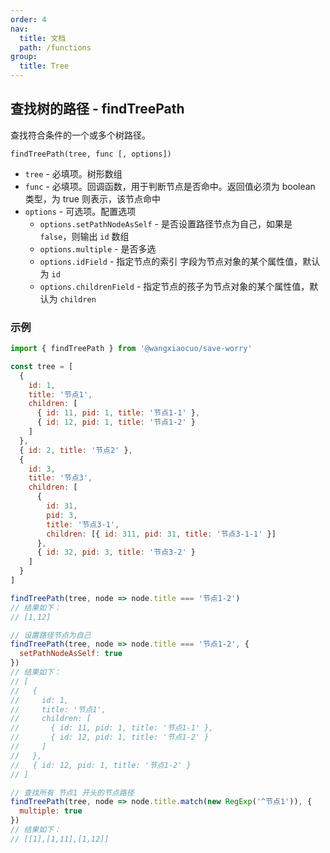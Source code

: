 ```yaml
---
order: 4
nav:
  title: 文档
  path: /functions
group:
  title: Tree
---
```


## 查找树的路径 - findTreePath

查找符合条件的一个或多个树路径。

`findTreePath(tree, func [, options])`

- `tree` - 必填项。树形数组
- `func` - 必填项。回调函数，用于判断节点是否命中。返回值必须为 boolean 类型，为 true 则表示，该节点命中
- `options` - 可选项。配置选项
  - `options.setPathNodeAsSelf` - 是否设置路径节点为自己，如果是 `false`，则输出 `id` 数组
  - `options.multiple` - 是否多选
  - `options.idField` - 指定节点的索引 字段为节点对象的某个属性值，默认为 `id`
  - `options.childrenField` - 指定节点的孩子为节点对象的某个属性值，默认为 `children`

### 示例

```js
import { findTreePath } from '@wangxiaocuo/save-worry'

const tree = [
  {
    id: 1,
    title: '节点1',
    children: [
      { id: 11, pid: 1, title: '节点1-1' },
      { id: 12, pid: 1, title: '节点1-2' }
    ]
  },
  { id: 2, title: '节点2' },
  {
    id: 3,
    title: '节点3',
    children: [
      {
        id: 31,
        pid: 3,
        title: '节点3-1',
        children: [{ id: 311, pid: 31, title: '节点3-1-1' }]
      },
      { id: 32, pid: 3, title: '节点3-2' }
    ]
  }
]

findTreePath(tree, node => node.title === '节点1-2')
// 结果如下：
// [1,12]

// 设置路径节点为自己
findTreePath(tree, node => node.title === '节点1-2', {
  setPathNodeAsSelf: true
})
// 结果如下：
// [
//   {
//     id: 1,
//     title: '节点1',
//     children: [
//       { id: 11, pid: 1, title: '节点1-1' },
//       { id: 12, pid: 1, title: '节点1-2' }
//     ]
//   },
//   { id: 12, pid: 1, title: '节点1-2' }
// ]

// 查找所有 节点1 开头的节点路径
findTreePath(tree, node => node.title.match(new RegExp('^节点1')), {
  multiple: true
})
// 结果如下：
// [[1],[1,11],[1,12]]
```
